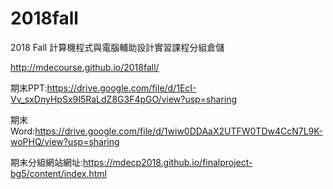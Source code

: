 # 2018fall
2018 Fall 計算機程式與電腦輔助設計實習課程分組倉儲

http://mdecourse.github.io/2018fall/

期末PPT:https://drive.google.com/file/d/1EcI-Vv_sxDnyHpSx9I5RaLdZ8G3F4pGO/view?usp=sharing

期末Word:https://drive.google.com/file/d/1wiw0DDAaX2UTFW0TDw4CcN7L9K-woPHQ/view?usp=sharing

期末分組網站網址:https://mdecp2018.github.io/finalproject-bg5/content/index.html
